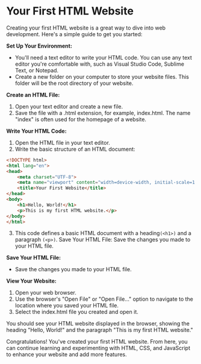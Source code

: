 # Your First HTML Website

Creating your first HTML website is a great way to dive into web development. Here's a simple guide to get you started:

**Set Up Your Environment:**
- You'll need a text editor to write your HTML code. You can use any text editor you're comfortable with, such as Visual Studio Code, Sublime Text, or Notepad.
- Create a new folder on your computer to store your website files. This folder will be the root directory of your website.

**Create an HTML File:**
1. Open your text editor and create a new file.
2. Save the file with a .html extension, for example, index.html. The name "index" is often used for the homepage of a website.

**Write Your HTML Code:**
1. Open the HTML file in your text editor.
2. Write the basic structure of an HTML document:


```html
<!DOCTYPE html>
<html lang="en">
<head>
    <meta charset="UTF-8">
    <meta name="viewport" content="width=device-width, initial-scale=1.0">
    <title>Your First Website</title>
</head>
<body>
    <h1>Hello, World!</h1>
    <p>This is my first HTML website.</p>
</body>
</html>
```

3. This code defines a basic HTML document with a heading`(<h1>)` and a paragraph `(<p>)`.
Save Your HTML File:
Save the changes you made to your HTML file.

**Save Your HTML File:**
- Save the changes you made to your HTML file.

**View Your Website:**
1. Open your web browser.
2. Use the browser's "Open File" or "Open File..." option to navigate to the location where you saved your HTML file.
3. Select the index.html file you created and open it.

You should see your HTML website displayed in the browser, showing the heading "Hello, World!" and the paragraph "This is my first HTML website."

Congratulations! You've created your first HTML website. From here, you can continue learning and experimenting with HTML, CSS, and JavaScript to enhance your website and add more features.
